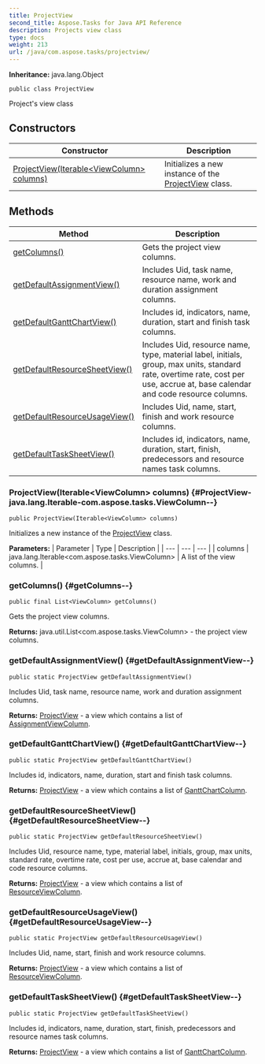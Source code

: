 ```yaml
---
title: ProjectView
second_title: Aspose.Tasks for Java API Reference
description: Projects view class
type: docs
weight: 213
url: /java/com.aspose.tasks/projectview/
---
```


**Inheritance:**
java.lang.Object
```
public class ProjectView
```

Project's view class
## Constructors

| Constructor | Description |
| --- | --- |
| [ProjectView(Iterable&lt;ViewColumn&gt; columns)](#ProjectView-java.lang.Iterable-com.aspose.tasks.ViewColumn--) | Initializes a new instance of the [ProjectView](../../com.aspose.tasks/projectview) class. |
## Methods

| Method | Description |
| --- | --- |
| [getColumns()](#getColumns--) | Gets the project view columns. |
| [getDefaultAssignmentView()](#getDefaultAssignmentView--) | Includes Uid, task name, resource name, work and duration assignment columns. |
| [getDefaultGanttChartView()](#getDefaultGanttChartView--) | Includes id, indicators, name, duration, start and finish task columns. |
| [getDefaultResourceSheetView()](#getDefaultResourceSheetView--) | Includes Uid, resource name, type, material label, initials, group, max units, standard rate, overtime rate, cost per use, accrue at, base calendar and code resource columns. |
| [getDefaultResourceUsageView()](#getDefaultResourceUsageView--) | Includes Uid, name, start, finish and work resource columns. |
| [getDefaultTaskSheetView()](#getDefaultTaskSheetView--) | Includes id, indicators, name, duration, start, finish, predecessors and resource names task columns. |
### ProjectView(Iterable&lt;ViewColumn&gt; columns) {#ProjectView-java.lang.Iterable-com.aspose.tasks.ViewColumn--}
```
public ProjectView(Iterable<ViewColumn> columns)
```


Initializes a new instance of the [ProjectView](../../com.aspose.tasks/projectview) class.

**Parameters:**
| Parameter | Type | Description |
| --- | --- | --- |
| columns | java.lang.Iterable&lt;com.aspose.tasks.ViewColumn&gt; | A list of the view columns. |

### getColumns() {#getColumns--}
```
public final List<ViewColumn> getColumns()
```


Gets the project view columns.

**Returns:**
java.util.List&lt;com.aspose.tasks.ViewColumn&gt; - the project view columns.
### getDefaultAssignmentView() {#getDefaultAssignmentView--}
```
public static ProjectView getDefaultAssignmentView()
```


Includes Uid, task name, resource name, work and duration assignment columns.

**Returns:**
[ProjectView](../../com.aspose.tasks/projectview) - a view which contains a list of [AssignmentViewColumn](../../com.aspose.tasks/assignmentviewcolumn).
### getDefaultGanttChartView() {#getDefaultGanttChartView--}
```
public static ProjectView getDefaultGanttChartView()
```


Includes id, indicators, name, duration, start and finish task columns.

**Returns:**
[ProjectView](../../com.aspose.tasks/projectview) - a view which contains a list of [GanttChartColumn](../../com.aspose.tasks/ganttchartcolumn).
### getDefaultResourceSheetView() {#getDefaultResourceSheetView--}
```
public static ProjectView getDefaultResourceSheetView()
```


Includes Uid, resource name, type, material label, initials, group, max units, standard rate, overtime rate, cost per use, accrue at, base calendar and code resource columns.

**Returns:**
[ProjectView](../../com.aspose.tasks/projectview) - a view which contains a list of [ResourceViewColumn](../../com.aspose.tasks/resourceviewcolumn).
### getDefaultResourceUsageView() {#getDefaultResourceUsageView--}
```
public static ProjectView getDefaultResourceUsageView()
```


Includes Uid, name, start, finish and work resource columns.

**Returns:**
[ProjectView](../../com.aspose.tasks/projectview) - a view which contains a list of [ResourceViewColumn](../../com.aspose.tasks/resourceviewcolumn).
### getDefaultTaskSheetView() {#getDefaultTaskSheetView--}
```
public static ProjectView getDefaultTaskSheetView()
```


Includes id, indicators, name, duration, start, finish, predecessors and resource names task columns.

**Returns:**
[ProjectView](../../com.aspose.tasks/projectview) - a view which contains a list of [GanttChartColumn](../../com.aspose.tasks/ganttchartcolumn).
